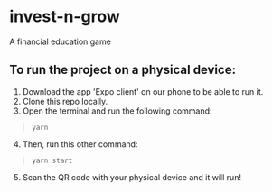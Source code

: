 # invest-n-grow
A financial education game

## To run the project on a physical device: ##
1. Download the app 'Expo client' on our phone to be able to run it.
2. Clone this repo locally.
3. Open the terminal and run the following command: 
  >`yarn`
4. Then, run this other command:
  >`yarn start`
5. Scan the QR code with your physical device and it will run!
